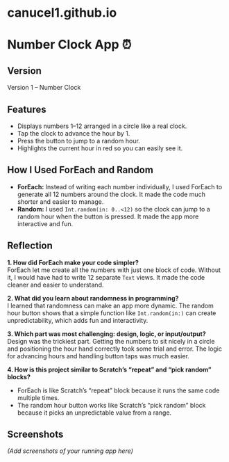 # canucel1.github.io
# Number Clock App ⏰

## Version
Version 1 – Number Clock

## Features
- Displays numbers 1–12 arranged in a circle like a real clock.  
- Tap the clock to advance the hour by 1.  
- Press the button to jump to a random hour.  
- Highlights the current hour in red so you can easily see it.

## How I Used ForEach and Random
- **ForEach:** Instead of writing each number individually, I used ForEach to generate all 12 numbers around the clock. It made the code much shorter and easier to manage.  
- **Random:** I used `Int.random(in: 0..<12)` so the clock can jump to a random hour when the button is pressed. It made the app more interactive and fun.

## Reflection

**1. How did ForEach make your code simpler?**  
ForEach let me create all the numbers with just one block of code. Without it, I would have had to write 12 separate `Text` views. It made the code cleaner and easier to understand.  

**2. What did you learn about randomness in programming?**  
I learned that randomness can make an app more dynamic. The random hour button shows that a simple function like `Int.random(in:)` can create unpredictability, which adds fun and interactivity.  

**3. Which part was most challenging: design, logic, or input/output?**  
Design was the trickiest part. Getting the numbers to sit nicely in a circle and positioning the hour hand correctly took some trial and error. The logic for advancing hours and handling button taps was much easier.  

**4. How is this project similar to Scratch’s “repeat” and “pick random” blocks?**  
- ForEach is like Scratch’s “repeat” block because it runs the same code multiple times.  
- The random hour button works like Scratch’s “pick random” block because it picks an unpredictable value from a range.

## Screenshots
*(Add screenshots of your running app here)*


